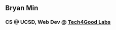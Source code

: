 ## Bryan Min

### CS @ UCSD, Web Dev @ [Tech4Good Labs](https://tech4good.soe.ucsc.edu/#/)


<!---
bdhmin/bdhmin is a ✨ special ✨ repository because its `README.md` (this file) appears on your GitHub profile.
You can click the Preview link to take a look at your changes.
--->
